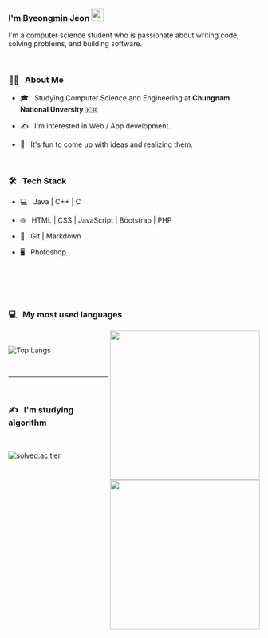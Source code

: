 ### I'm Byeongmin Jeon  <img src="https://github.com/souvikguria98/souvikguria98/blob/master/Hi.gif" width="25">


I'm a computer science student who is passionate about writing code, solving problems, and building software.


<br>


<h3> 👨🏻 &nbsp; About Me </h3>

- 🎓 &nbsp; Studying Computer Science and Engineering at <b>Chungnam National Unversity</b> :kr:

- ✍️ &nbsp; I'm interested in Web / App development. 

- 🤔 &nbsp; It's fun to come up with ideas and realizing them.


<br>


<h3>🛠 &nbsp; Tech Stack</h3>


- 💻 &nbsp; Java | C++ | C 

- 🌐 &nbsp; HTML | CSS | JavaScript | Bootstrap | PHP

<!--- 🛢 &nbsp; MySQL | MongoDB -->

- 🔧 &nbsp; Git | Markdown

- 🖥 &nbsp; Photoshop

<br>

<hr>

<br>

<h3>💻 &nbsp; My most used languages </h3>

<img src="https://media.giphy.com/media/MZuwCBkh03ypYbhXWR/giphy.gif" width="300" align='right'>

<br>


![Top Langs](https://github-readme-stats.vercel.app/api/top-langs/?username=jeonbyeongmin&show_icons=true)

<br>



<hr>

<br>

<h3>✍️ &nbsp; I'm studying algorithm </h3>


<img src="https://media.giphy.com/media/fwbzI2kV3Qrlpkh59e/giphy.gif" width="300" align='right'>
<br>


[![solved.ac tier](http://mazassumnida.wtf/api/generate_badge?boj=qudals7613)](https://solved.ac/qudals7613)

<br>
